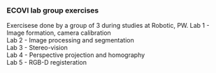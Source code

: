 ### ECOVI lab group exercises
Exercisese done by a group of 3 during studies at Robotic, PW.
Lab 1 - Image formation, camera calibration <br>
Lab 2 - Image processing and segmentation <br>
Lab 3 - Stereo-vision <br>
Lab 4 - Perspective projection and homography <br>
Lab 5 - RGB-D registeration <br>
